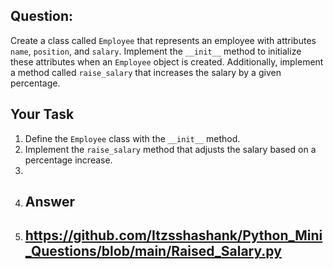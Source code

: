 ## Question:
Create a class called `Employee` that represents an employee with attributes `name`, `position`, and `salary`. Implement the `__init__` method to initialize these attributes when an `Employee` object is created. Additionally, implement a method called `raise_salary` that increases the salary by a given percentage.

## Your Task
1. Define the `Employee` class with the `__init__` method.
2. Implement the `raise_salary` method that adjusts the salary based on a percentage increase.
3. 
4. ## Answer
5. ## https://github.com/Itzsshashank/Python_Mini_Questions/blob/main/Raised_Salary.py
